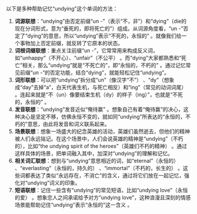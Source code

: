 以下是多种帮助记忆“undying”这个单词的方法：
1. **词源联想**：“undying”由否定前缀“un -”（表示“不，非”）和“dying”（die的现在分词形式，意为“垂死的，即将死亡的”）组成。从词源角度看，“un -”否定了“dying”的意思，所以“undying”表示“不死的，永恒的” 。就像我们给一个事物加上否定前缀，就反转了它原本的状态。
2. **词根词缀联想**：重点关注前缀“un -”，它常常用来构成反义词，如“unhappy”（不开心）、“unfair”（不公平） 。而“dying”大家都熟悉和“死亡”相关，那么“undying”就是“不死亡的”，即“永恒的，不朽的” 。通过记忆常见前缀“un -”的否定功能，结合“dying”，就能轻松记住“undying”。
3. **词形联想**：可以把“undying”拆分成“un”（像汉字“不”） 、“dy”（想象成“day”去掉“a”，白天代表生机，与死亡相反）和“ing”（常见的动词词尾） 。连起来就是“不（un）像要结束生机（dy）的样子（ing）”，也就是“不死的，永恒的” 。
4. **发音联想**：“undying”发音近似“俺待赢” 。想象自己有着“俺待赢”的决心，这种决心是坚定不移，仿佛永恒不变的，就如同“undying”所表达的“永恒的，不朽的”意思，由此将发音和词义联系起来。
5. **场景联想**：想象一场盛大的纪念英雄的活动，英雄们虽然逝去，但他们的精神被人们永远铭记。在这个场景中，人们会说英雄的精神是“undying”（不朽的），比如“the undying spirit of the heroes”（英雄们不朽的精神） 。通过这样具体的场景，把单词融入其中，加深对“undying”的理解和记忆。
6. **相关词汇联想**：想到与“undying”意思相近的词，如“eternal”（永恒的） 、“everlasting”（永恒的，持久的） 、“immortal”（不朽的，长生的） 。这些词都表达了类似“永远存在，不消亡”的含义，通过将它们放在一起记忆，强化对“undying”词义的印象。
7. **短语联想**：记住一些含有“undying”的常见短语，比如“undying love”（永恒的爱） 。想象恋人之间承诺给予对方“undying love”，这种浪漫且深刻的情感场景能帮助记住“undying”表示“永恒的”这一含义 。 